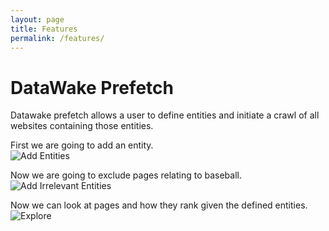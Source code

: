 ```yaml
---
layout: page
title: Features
permalink: /features/
---
```


# DataWake Prefetch
Datawake prefetch allows a user to define entities and initiate a crawl of all websites
containing those entities.

First we are going to add an entity.  
![Add Entities](../img/addEntities.png)  

Now we are going to exclude pages relating to baseball.  
![Add Irrelevant Entities](../img/addIrEntities.png)  

Now we can look at pages and how they rank given the defined entities.  
![Explore](../img/viewingPages.png)  
